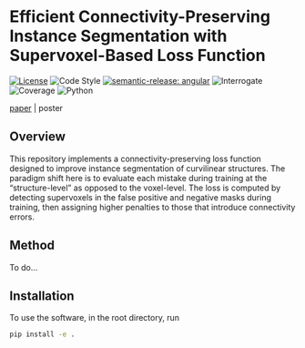 # Efficient Connectivity-Preserving Instance Segmentation with Supervoxel-Based Loss Function

[![License](https://img.shields.io/badge/license-MIT-brightgreen)](LICENSE)
![Code Style](https://img.shields.io/badge/code%20style-black-black)
[![semantic-release: angular](https://img.shields.io/badge/semantic--release-angular-e10079?logo=semantic-release)](https://github.com/semantic-release/semantic-release)
![Interrogate](https://img.shields.io/badge/interrogate-84.9%25-yellow)
![Coverage](https://img.shields.io/badge/coverage-100%25-brightgreen?logo=codecov)
![Python](https://img.shields.io/badge/python->=3.7-blue?logo=python)

[paper](https://arxiv.org/abs/2501.01022) | poster

## Overview

This repository implements a connectivity-preserving loss function designed to improve instance segmentation of curvilinear structures. The paradigm shift here is to evaluate each mistake during training at the “structure-level” as opposed to the voxel-level. The loss is computed by detecting supervoxels in the false positive and negative masks during training, then assigning higher penalties to those that introduce connectivity errors.


## Method

To do...

## Installation
To use the software, in the root directory, run
```bash
pip install -e .
```
